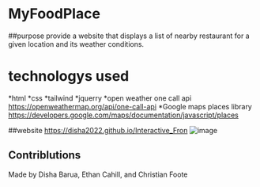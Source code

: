# MyFoodPlace

##purpose 
provide a website that displays a list of nearby restaurant for a given location and its weather conditions.

# technologys used 
*html
*css
*tailwind
*jquerry
*open weather one call api
https://openweathermap.org/api/one-call-api
*Google maps places library 
https://developers.google.com/maps/documentation/javascript/places

##website
https://disha2022.github.io/Interactive_Fron
![image](https://user-images.githubusercontent.com/99444802/162042208-c1abc862-fa49-4200-9c9d-4953e2ff66a2.png)

## Contriblutions
Made by Disha Barua, Ethan Cahill, and Christian Foote
